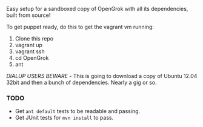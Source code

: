 Easy setup for a sandboxed copy of OpenGrok with all its dependencies, built from source!

To get puppet ready, do this to get the vagrant vm running:

1. Clone this repo
1. vagrant up
1. vagrant ssh
1. cd OpenGrok
1. ant

*DIALUP USERS BEWARE* - This is going to download a copy of Ubuntu 12.04 32bit and then a bunch of dependencies.  Nearly a gig or so.


### TODO
* Get `ant default` tests to be readable and passing.
* Get JUnit tests for `mvn install` to pass.
